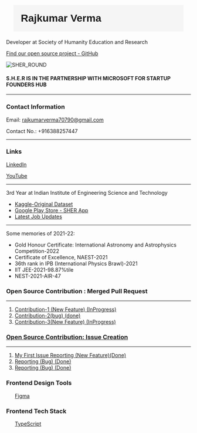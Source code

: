 <p><h1 style="font-family: 'Arial', sans-serif;
            margin: 20px;
            padding: 20px;
            background-color: #f5f5f5;">Rajkumar Verma 
 </h1> Developer at Society of Humanity Education and Research </p> 
 <a href="https://github.com/S-H-E-R-Development"> Find our open source project - GitHub </a>
 
 ![SHER_ROUND](https://github.com/rkverma2022/rkverma2022/assets/112231455/bfb5a503-fa7d-4a28-8a91-f699dc69d3c6)

<h4> S.H.E.R IS IN THE PARTNERSHIP WITH MICROSOFT FOR STARTUP FOUNDERS HUB</h4>


<hr>

<h3>Contact Information</h3>
<p>Email: <a href="mailto:rajkumarverma70790@gmail.com">rajkumarverma70790@gmail.com</a></p>
<p>Contact No.: +916388257447</p>
<hr>

<h3>Links</h3>
<p><a href="https://www.linkedin.com/in/rajkumar-verma-353966222/">LinkedIn</a></p>
<p><a href="https://www.youtube.com/channel/UCQnTdubfZ2GbgxUO8Vh6TkA">YouTube</a></p>
<hr>


<p>3rd Year at Indian Institute of Engineering Science and Technology</p>

<ul>
        <li><a href="https://www.kaggle.com/datasets/raj123verma/seeds-counting">Kaggle-Original Dataset</a></li>
        <li><a href="https://play.google.com/store/apps/details?id=com.rkverma.sherapp">Google Play Store - SHER App</a></li>
        <li><a href="https://top108.web.app/">Latest Job Updates</a></li>
</ul>
<hr>



<p>Some memories of 2021-22:</p>
<ul>
        <li>Gold Honour Certificate: International Astronomy and Astrophysics Competition-2022</li>
        <li>Certificate of Excellence, NAEST-2021</li>
        <li>36th rank in IPB (International Physics Brawl)-2021</li>
        <li>IIT JEE-2021-98.87%tile</li>
        <li>NEST-2021-AIR-47</li>
</ul>
<h3>Open Source Contribution : Merged Pull Request </h3>
<hr>
<ol>
<p> 
<li>            <a href="https://github.com/CCExtractor/ultimate_alarm_clock/pull/324"> Contribution-1 (New Feature) (InProgress) </a> </li>
<li> <a href = "https://github.com/rkverma2022/STEAM-Celestial-Satellite-tracker-in-real-time/commit/e71eca3616fad0796efc13f8af6fc283c45f7f13"> Contribution-2(bug) (done)</a></li>
 <li>           <a href="https://github.com/rkverma2022/STEAM-Celestial-Satellite-tracker-in-real-time/commit/fe1d5a883b81d192f821d34716f50aa058cdc7eb"> Contribution-3(New Feature) (InProgress)</li>
</ol>
</p>


<h3>Open Source Contribution: Issue Creation</h3>
<hr>
<p>
<ol>
           <li> <a href = "https://github.com/CCExtractor/ultimate_alarm_clock/issues/321"> My First Issue Reporting (New Feature)(Done) </a></li>
            <li><a href = "https://github.com/savitore/STEAM-Celestial-Satellite-tracker-in-real-time/issues/19"> Reporting (Bug) (Done)</a></li>
            <li><a href = "https://github.com/savitore/STEAM-Celestial-Satellite-tracker-in-real-time/issues/20"> Reporting (Bug) (Done) </a></li>
</ol>
</p>

<h3>Frontend Design Tools</h3>
<ol><a href = "https://www.figma.com/design/Ce0zp48vEU2FvtEtPJ384I/Figma-basics?node-id=1669-162202&node-type=canvas&t=xY6FZbRm2p3cPuJf-0">Figma</a></ol>

<h3> Frontend Tech Stack</h3>
<ol><a href = "https://www.typescriptlang.org/docs/">TypeScript</a></ol>



